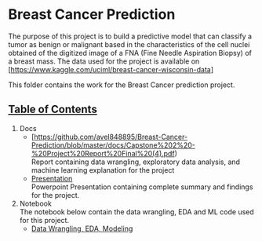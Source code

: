 # Breast Cancer Prediction 

The purpose of this project is to build a predictive model that can classify a tumor as benign or malignant based in the characteristics of the cell nuclei obtained of the digitized image of a FNA (Fine Needle Aspiration Biopsy) of a breast mass. The data used for the project is available on [https://www.kaggle.com/uciml/breast-cancer-wisconsin-data]

This folder contains the work for the Breast Cancer prediction project.


## [Table of Contents](#table-of-contents)
1. Docs  
    - [https://github.com/avel848895/Breast-Cancer-Prediction/blob/master/docs/Capstone%202%20-%20Project%20Report%20Final%20(4).pdf)  
   Report containing data wrangling, exploratory data analysis, and machine learning explanation for the project
    - [Presentation](https://github.com/avel848895/Breast-Cancer-Prediction/blob/master/docs/Presentation_Wisconsin%20Breast%20Cancer%20prediction.pdf)  
    Powerpoint Presentation containing complete summary and findings for the project.
2. Notebook  
The notebook below contain the data wrangling, EDA and ML code used for this project. 
   - [Data Wrangling, EDA, Modeling](https://github.com/avel848895/Breast-Cancer-Prediction/blob/master/notebooks/Wisconsin%20Breast%20Cancer%20prediction.ipynb)
   

